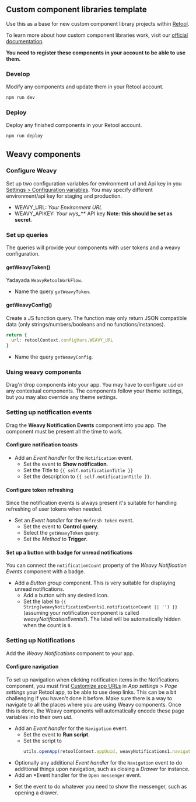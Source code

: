 ## Custom component libraries template

Use this as a base for new custom component library projects within [Retool](https://www.retool.com).

To learn more about how custom component libraries work, visit our [official documentation](https://docs.retool.com/apps/web/guides/components/develop-custom-components/custom-components-beta).

**You need to register these components in your account to be able to use them.**

### Develop

Modify any components and update them in your Retool account.

```bash
npm run dev
```

### Deploy

Deploy any finished components in your Retool account.

```bash
npm run deploy
```

## Weavy components

### Configure Weavy

Set up two configuration variables for environment url and Api key in you [Settings > Configuration variables](https://docs.retool.com/org-users/guides/config-vars#create-configuration-variables). You may specify different environment/api key for staging and production.

* WEAVY_URL: *Your Environment URL*
* WEAVY_APIKEY: *Your wys_*** API key **Note: this should be set as secret**.

### Set up queries

The queries will provide your components with user tokens and a weavy configuration.

#### getWeavyToken()

Yadayada `WeavyRetoolWorkFlow`.

* Name the query `getWeavyToken`.

#### getWeavyConfig()

Create a JS function query. The function may only return JSON compatible data (only strings/numbers/booleans and no functions/instances).

```js
return {
  url: retoolContext.configVars.WEAVY_URL
}
```

* Name the query `getWeavyConfig`.

### Using weavy components

Drag'n'drop components into your app. You may have to configure `uid` on any contextual components. The components follow your theme settings, but you may also override any theme settings.

### Setting up notification events

Drag the **Weavy Notification Events** component into you app. The component must be present all the time to work.

#### Configure notification toasts

* Add an *Event handler* for the `Notification` event. 
  - Set the event to **Show notification**.
  - Set the Title to `{{ self.notificationTitle }}`
  - Set the description to `{{ self.notificationTitle }}`.

#### Configure token refreshing

Since the notification events is always present it's suitable for handling refreshing of user tokens when needed.

* Set an *Event handler* for the `Refresh token` event.
  - Set the event to **Control query**.
  - Select the `getWeavyToken` query.
  - Set the *Method* to **Trigger**.

#### Set up a button with badge for unread notifications

You can connect the `notificationCount` property of the *Weavy Notification Events* component with a badge.

* Add a *Button group* component. This is very suitable for displaying unread notifications.
  - Add a button with any desired icon.
  - Set the label to `{{ String(weavyNotificationEvents1.notificationCount || '') }}` (assuming your notification component is called *weavyNotificationEvents1*). The label will be automatically hidden when the count is `0`.

### Setting up Notifications

Add the *Weavy Notifications* component to your app.

#### Configure navigation

To set up navigation when clicking notification items in the Notifications component, you must first [Customize app URLs](https://docs.retool.com/apps/guides/customization/customize-app-urls) in *App settings* > *Page settings* your Retool app, to be able to use deep links. This can be a bit challenging if you haven't done it before. Make sure there is a way to navigate to all the places where you are using Weavy components. Once this is done, the Weavy components will automatically encode these page variables into their own *uid*.

* Add an *Event handler* for the `Navigation` event.
  - Set the event to **Run script**.
  - Set the script to
    ```js
    utils.openApp(retoolContext.appUuid, weavyNotifications1.navigationParams)
    ```
* Optionally any additional *Event handler* for the `Navigation` event to do additional things upon navigation, such as closing a *Drawer* for instance.
* Add an *Event handler for the `Open messenger` event.
 - Set the event to do whatever you need to show the messenger, such as opening a drawer.